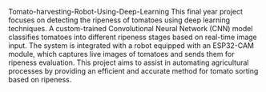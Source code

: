 Tomato-harvesting-Robot-Using-Deep-Learning
This final year project focuses on detecting the ripeness of tomatoes using deep learning techniques. A custom-trained Convolutional Neural Network (CNN) model classifies tomatoes into different ripeness stages based on real-time image input. The system is integrated with a robot equipped with an ESP32-CAM module, which captures live images of tomatoes and sends them for ripeness evaluation. This project aims to assist in automating agricultural processes by providing an efficient and accurate method for tomato sorting based on ripeness.
